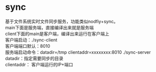 # sync
基于文件系统实时文件同步服务，功能类似nodfiy+sync。  
main下面是服务端，直接编译出来就是服务端  
client下面的main是客户端，编译出来运行在客户端上  
客户端启动：./sync-client  
客户端端口默认：8010  
服务端启动命令：datadir=/tmp clientaddr=xxxxxxxx:8010   ./sync-server  
datadir：指定需要同步的目录  
clientaddr： 客户端运行的IP+端口  
